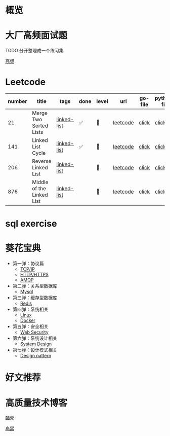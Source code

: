 # 概览

# 大厂高频面试题
TODO 分开整理成一个练习集

[高频](https://juejin.im/post/5cab4ae46fb9a0688d2e24b4)

# Leetcode

number | title | tags | done | level | url | go-file | python-file | date
---  | --- | --- | --- | --- | --- | --- | --- | ---
21 | Merge Two Sorted Lists | [linked-list](https://leetcode.com/tag/linked-list/) | ✅ | 🔴 | [leetcode](https://leetcode.com/problems/merge-two-sorted-lists/) | [click](https://github.com/watermelo/code-playgroud/blob/master/leetcode/linked-list/21_merge_two_sorted_lists.go) | [click](https://github.com/watermelo/code-playgroud/blob/master/leetcode/linked-list/21_merge_two_sorted_lists.py) | 2019-04-08
141 | Linked List Cycle | [linked-list](https://leetcode.com/tag/linked-list/) |✅ | 🔴 | [leetcode](https://leetcode.com/problems/linked-list-cycle/) | [click](https://github.com/watermelo/code-playgroud/blob/master/leetcode/linked-list/141_linked_list_cycle.go) | [click]() | 2019-04-08
206 | Reverse Linked List | [linked-list](https://leetcode.com/tag/linked-list/) | | 🔴 | [leetcode](https://leetcode.com/problems/reverse-linked-list/) | [click](https://github.com/watermelo/code-playgroud/blob/master/leetcode/linked-list/206_reverse_linked_list.go) | [click]() | 2019-04-09
876 | Middle of the Linked List | [linked-list](https://leetcode.com/tag/linked-list/) | | 🔴 | [leetcode](https://leetcode.com/problems/middle-of-the-linked-list/) | [click](https://github.com/watermelo/code-playgroud/blob/master/leetcode/linked-list/876_middle_of_the_linked_list.go) | [click]() | 2019-04-09

# sql exercise



# 葵花宝典

* 第一弹：协议篇
    * [TCP/IP](interview/protocol_tcp_ip.md)
    * [HTTP/HTTPS](interview/protocol_http.md)
    * [AMQP](interview/protocol_amqp.md)
* 第二弹：关系型数据库
    * [Mysql](interview/rdbms_mysql.md)
* 第三弹：缓存型数据库
    * [Redis](interview/nosql_redis.md)
* 第四弹：系统相关
    * [Linux](interview/system_linux.md)
    * [Docker](interview/system_docker.md)
* 第五弹：安全相关
    * [Web Security](interview/web_security.md)
* 第六弹：系统设计相关
    * [System Design](interview/system_design.md)
* 第七弹：设计模式相关
    * [Design pattern](interview/design_pattern.md)


# 好文推荐


# 高质量技术博客

[酷壳](https://coolshell.cn/)

[鸟窝](https://colobu.com/) 
